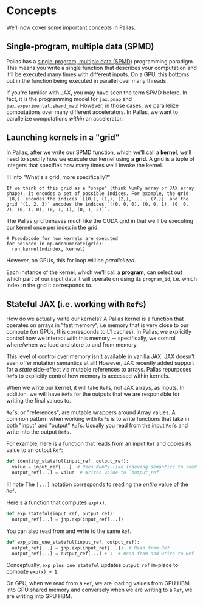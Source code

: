 # Concepts

We'll now cover some important concepts in Pallas.

## Single-program, multiple data (SPMD)

Pallas has a [single-program, multiple data (SPMD)](https://en.wikipedia.org/wiki/Single_program,_multiple_data) programming paradigm. This means you write a single function that describes your computation and it'll be executed many times with different inputs. On a GPU, this bottoms out in the function being executed in parallel over many threads.

If you're familiar with JAX, you may have seen the term SPMD before. In fact, it is the programming model for `jax.pmap` and `jax.experimental.shard_map`! However, in those cases, we parallelize computations over many different accelerators. In Pallas, we want to parallelize computations *within* an accelerator.


## Launching kernels in a "grid"

In Pallas, after we write our SPMD function, which we'll call a **kernel**, we'll need to specify how we execute our kernel using a **grid**. A grid is a tuple of integers that specifies how many times we'll invoke the kernel.

!!! info "What's a grid, more specifically?"

    If we think of this grid as a "shape" (think NumPy array or JAX array shape), it encodes a set of possible indices. For example, the grid `(8,)` encodes the indices `[(0,), (1,), (2,), ... , (7,)]` and the grid `(1, 2, 3)` encodes the indices `[(0, 0, 0), (0, 0, 1), (0, 0, 2), (0, 1, 0), (0, 1, 1), (0, 1, 2)]`.

The Pallas grid behaves much like the CUDA grid in that we'll be executing our kernel once per index in the grid.

```
# Pseudocode for how kernels are executed
for ndindex in np.ndenumerate(grid):
  run_kernel(ndindex, kernel)
```
However, on GPUs, this for loop will be *parallelized*.

Each instance of the kernel, which we'll call a **program**, can select out which part of our input data it will operate on using its `program_id`, i.e. which index in the grid it corresponds to.

## Stateful JAX (i.e. working with `Ref`s)

How do we actually write our kernels? A Pallas kernel is a function that operates on arrays in "fast memory", i.e memory that is very close to our compute (on GPUs, this corresponds to L1 caches). In Pallas, we explicitly control how we interact with this memory -- specifically, we control where/when we load and store to and from memory.

This level of control over memory isn't available in vanilla JAX. JAX doesn't even offer mutation semantics at all! However, JAX recently added support for a *state* side-effect via mutable references to arrays. Pallas repurposes `Ref`s to explicitly control how memory is accessed within kernels.

When we write our kernel, it will take `Ref`s, not JAX arrays, as inputs. In addition, we will have `Ref`s for the outputs that we are responsible for writing the final values to.

`Ref`s, or "references", are mutable wrappers around Array values. A common pattern when working with `Ref`s is to write functions that take in both "input" and "output" `Ref`s. Usually you read from the input `Ref`s and write into the output `Ref`s.

For example, here is a function that reads from an input `Ref` and copies its value to an output `Ref`:
```python
def identity_stateful(input_ref, output_ref):
  value = input_ref[...]  # Uses NumPy-like indexing semantics to read values
  output_ref[...] = value  # Writes value to `output_ref`
```

!!! note
    The `[...]` notation corresponds to reading the *entire* value of the `Ref`.

Here's a function that computes `exp(x)`.
```python
def exp_stateful(input_ref, output_ref):
  output_ref[...] = jnp.exp(input_ref[...])
```

You can also read from and write to the same `Ref`.
```python
def exp_plus_one_stateful(input_ref, output_ref):
  output_ref[...] = jnp.exp(input_ref[...])  # Read from Ref
  output_ref[...] = output_ref[...] + 1  # Read from and write to Ref
```
Conceptually, `exp_plus_one_stateful` updates `output_ref` in-place to compute `exp(x) + 1`.

On GPU, when we read from a `Ref`, we are loading values from GPU HBM into GPU shared memory and conversely when we are writing to a `Ref`, we are writing into GPU HBM.
